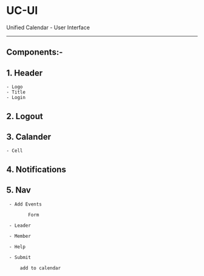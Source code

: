 # UC-UI
Unified Calendar - User Interface


-----------------------------------

## Components:-

  ## 1. Header 
    - Logo
    - Title
    - Login
  
  ## 2. Logout
  
  ## 3. Calander
    - Cell 
   
  ## 4. Notifications
   
  ## 5. Nav
   
     - Add Events
    
            Form
   
     - Leader
   
     - Member
   
     - Help
   
     - Submit 
         
         add to calendar
